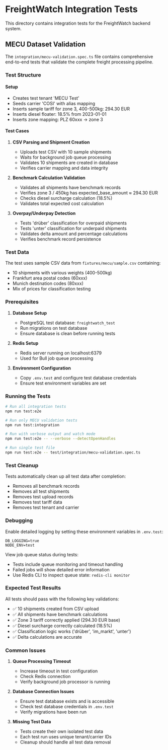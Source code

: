 # FreightWatch Integration Tests

This directory contains integration tests for the FreightWatch backend system.

## MECU Dataset Validation

The `integration/mecu-validation.spec.ts` file contains comprehensive end-to-end tests that validate the complete freight processing pipeline.

### Test Structure

#### Setup
- Creates test tenant 'MECU Test'
- Seeds carrier 'COSI' with alias mapping
- Inserts sample tariff for zone 3, 400-500kg: 294.30 EUR
- Inserts diesel floater: 18.5% from 2023-01-01
- Inserts zone mapping: PLZ 60xxx → zone 3

#### Test Cases

1. **CSV Parsing and Shipment Creation**
   - Uploads test CSV with 10 sample shipments
   - Waits for background job queue processing
   - Validates 10 shipments are created in database
   - Verifies carrier mapping and data integrity

2. **Benchmark Calculation Validation**
   - Validates all shipments have benchmark records
   - Verifies zone 3 / 450kg has expected_base_amount ≈ 294.30 EUR
   - Checks diesel surcharge calculation (18.5%)
   - Validates total expected cost calculation

3. **Overpay/Underpay Detection**
   - Tests 'drüber' classification for overpaid shipments
   - Tests 'unter' classification for underpaid shipments  
   - Validates delta amount and percentage calculations
   - Verifies benchmark record persistence

### Test Data

The test uses sample CSV data from `fixtures/mecu/sample.csv` containing:
- 10 shipments with various weights (400-500kg)
- Frankfurt area postal codes (60xxx)
- Munich destination codes (80xxx)
- Mix of prices for classification testing

### Prerequisites

1. **Database Setup**
   - PostgreSQL test database: `freightwatch_test`
   - Run migrations on test database
   - Ensure database is clean before running tests

2. **Redis Setup**
   - Redis server running on localhost:6379
   - Used for Bull job queue processing

3. **Environment Configuration**
   - Copy `.env.test` and configure test database credentials
   - Ensure test environment variables are set

### Running the Tests

```bash
# Run all integration tests
npm run test:e2e

# Run only MECU validation tests
npm run test:integration

# Run with verbose output and watch mode
npm run test:e2e -- --verbose --detectOpenHandles

# Run single test file
npm run test:e2e -- test/integration/mecu-validation.spec.ts
```

### Test Cleanup

Tests automatically clean up all test data after completion:
- Removes all benchmark records
- Removes all test shipments
- Removes test upload records
- Removes test tariff data
- Removes test tenant and carrier

### Debugging

Enable detailed logging by setting these environment variables in `.env.test`:
```
DB_LOGGING=true
NODE_ENV=test
```

View job queue status during tests:
- Tests include queue monitoring and timeout handling
- Failed jobs will show detailed error information
- Use Redis CLI to inspect queue state: `redis-cli monitor`

### Expected Test Results

All tests should pass with the following key validations:
- ✅ 10 shipments created from CSV upload
- ✅ All shipments have benchmark calculations
- ✅ Zone 3 tariff correctly applied (294.30 EUR base)
- ✅ Diesel surcharge correctly calculated (18.5%)
- ✅ Classification logic works ('drüber', 'im_markt', 'unter')
- ✅ Delta calculations are accurate

### Common Issues

1. **Queue Processing Timeout**
   - Increase timeout in test configuration
   - Check Redis connection
   - Verify background job processor is running

2. **Database Connection Issues**
   - Ensure test database exists and is accessible
   - Check test database credentials in `.env.test`
   - Verify migrations have been run

3. **Missing Test Data**
   - Tests create their own isolated test data
   - Each test run uses unique tenant/carrier IDs
   - Cleanup should handle all test data removal